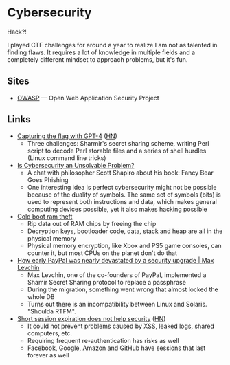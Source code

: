 # Cybersecurity

Hack?!

I played CTF challenges for around a year to realize I am not as talented in
finding flaws. It requires a lot of knowledge in multiple fields and a
completely different mindset to approach problems, but it's fun.

## Sites

- [OWASP](https://owasp.org/) — Open Web Application Security Project

## Links

- [Capturing the flag with GPT-4](https://micahflee.com/2023/04/capturing-the-flag-with-gpt-4/)
  ([HN](https://news.ycombinator.com/item?id=35683265))
  - Three challenges: Sharmir's secret sharing scheme, writing Perl script to
    decode Perl storable files and a series of shell hurdles (Linux command line
    tricks)
- [Is Cybersecurity an Unsolvable Problem?](https://arstechnica.com/features/2023/05/is-cybersecurity-an-unsolvable-problem/)
  - A chat with philosopher Scott Shapiro about his book: Fancy Bear Goes
    Phishing
  - One interesting idea is perfect cybersecurity might not be possible because
    of the duality of symbols. The same set of symbols (bits) is used to
    represent both instructions and data, which makes general computing devices
    possible, yet it also makes hacking possible
- [Cold boot ram theft](https://www.theregister.com/2023/06/09/cold_boot_ram_theft/)
  - Rip data out of RAM chips by freeing the chip
  - Decryption keys, bootloader code, data, stack and heap are all in the
    physical memory
  - Physical memory encryption, like Xbox and PS5 game consoles, can counter it,
    but most CPUs on the planet don't do that
- [How early PayPal was nearly devastated by a security upgrade | Max Levchin](https://max.levch.in/post/724289457144070144/shamir-secret-sharing-its-3am-paul-the-head-of)
  - Max Levchin, one of the co-founders of PayPal, implemented a Shamir Secret
    Sharing protocol to replace a passphrase
  - During the migration, something went wrong that almost locked the whole DB
  - Turns out there is an incompatibility between Linux and Solaris. "Shoulda
    RTFM".
- [Short session expiration does not help security](https://www.sjoerdlangkemper.nl/2023/08/16/session-timeout/)
  ([HN](https://news.ycombinator.com/item?id=37173339))
  - It could not prevent problems caused by XSS, leaked logs, shared computers,
    etc.
  - Requiring frequent re-authentication has risks as well
  - Facebook, Google, Amazon and GitHub have sessions that last forever as well
